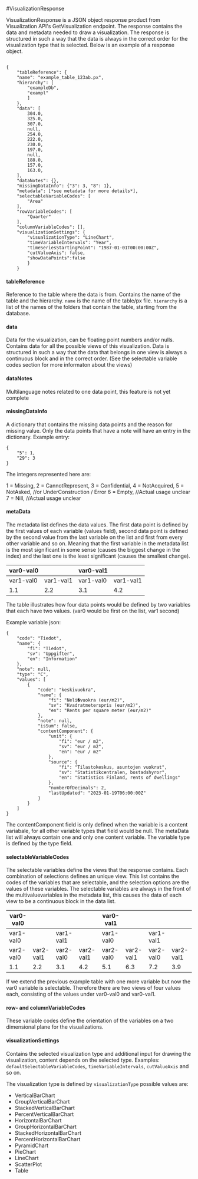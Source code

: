﻿#VisualizationResponse

VisualizationResponse is a JSON object response product from Visualization API's GetVisualization endpoint. The response contains the data and metadata needed to draw a visualization. The response is structured in such a way that the data is always in the correct order for the visualization type that is selected. Below is an example of a response object.

```

{
    "tableReference": {
    "name": "example_table_123ab.px",
    "hierarchy": [
        "exampleDb",
        "exampl"
        ]
    },
    "data": [
        304.0,
        325.0,
        307.0,
        null,
        254.0,
        222.0,
        230.0,
        197.0,
        null,
        188.0,
        157.0,
        163.0,
    ],
    "dataNotes": {},
    "missingDataInfo": {"3": 3, "8": 1},
    "metadata": [*see metadata for more details*],
    "selectableVariableCodes": [
        "Area"
    ],
    "rowVariableCodes": [
        "Quarter"
    ],
    "columnVariableCodes": [],
    "visualizationSettings": {
        "visualizationType": "LineChart",
        "timeVariableIntervals": "Year",
        "timeSeriesStartingPoint": "1987-01-01T00:00:00Z",
        "cutValueAxis": false,
        "showDataPoints":false
        }
    }
```

#### tableReference
Reference to the table where the data is from. Contains the name of the table and the hierarchy.
```name``` is the name of the table/px file.
```hierarchy``` is a list of the names of the folders that contain the table, starting from the database.

#### data
Data for the visualization, can be floating point numbers and/or nulls.
Contains data for all the possible views of this visualization.
Data is structured in such a way that the data that belongs in one view is always
a continuous block and in the correct order. (See the selectable variable codes section
for more informaton about the views)

#### dataNotes
Multilanguage notes related to one data point, this feature is not yet complete

#### missingDataInfo

A dictionary that contains the missing data points and the reason for missing value.
Only the data points that have a note will have an entry in the dictionary.
Example entry:
```
{
    "5": 1,
    "29": 3
}
```

The integers represented here are:

1 = Missing,
2 = CannotRepresent,
3 = Confidential,
4 = NotAcquired,
5 = NotAsked, //or UnderConstruction / Error
6 = Empty, //Actual usage unclear
7 = Nill,  //Actual usage unclear

#### metaData

The metadata list defines the data values. The first data point is defined by the first
values of each variable (values field), second data point is defined by the second value
from the last variable on the list and first from every other variable and so on.
Meaning that the first variable in the metadata list is the most significant in some sense
(causes the biggest change in the index) and the last one is
the least significant (causes the smallest change).

| var0-val0 || var0-val1 ||
|---|---|---|---|
| var1-val0 | var1-val1 | var1-val0 | var1-val1 |
| 1.1 | 2.2 | 3.1 | 4.2 |

The table illustrates how four data points would be defined by two
variables that each have two values. (var0 would be first on the list, var1 second)


Example variable json:
```
{
    "code": "Tiedot",
    "name": {
        "fi": "Tiedot",
        "sv": "Uppgifter",
        "en": "Information"
    },
    "note": null,
    "type": "C",
    "values": [
        {
            "code": "keskivuokra",
            "name": {
                "fi": "Neli�vuokra (eur/m2)",
                "sv": "Kvadratmeterspris (eur/m2)",
                "en": "Rents per square meter (eur/m2)"
            },
            "note": null,
            "isSum": false,
            "contentComponent": {
                "unit": {
                    "fi": "eur / m2",
                    "sv": "eur / m2",
                    "en": "eur / m2"
                },
                "source": {
                    "fi": "Tilastokeskus, asuntojen vuokrat",
                    "sv": "Statistikcentralen, bostadshyror",
                    "en": "Statistics Finland, rents of dwellings"
                },
                "numberOfDecimals": 2,
                "lastUpdated": "2023-01-19T06:00:00Z"
            }
        }
    ]
}
```

The contentComponent field is only defined when the variable is a content variabale,
for all other variable types that field would be null. The metaData list will always contain
one and only one content variable. The variable type is defined by the type field.

#### selectableVariableCodes

The selectable variables define the views that the response contains.
Each combination of selections defines an unique view. This list contains
the codes of the variables that are selectable, and the selection options 
are the values of these variables. The selectable variables are always in the front
of the multivaluevariables in the metadata list, this causes the data of each view
to be a continuous block in the data list.

| var0-val0 |||| var0-val1 ||||
|---|---|---|---|---|---|---|---|
| var1-val0 || var1-val1 || var1-val0 || var1-val1 ||
| var2-val0 | var2-val1 | var2-val0 | var2-val1 | var2-val0 | var2-val1 | var2-val0 | var2-val1 |
| 1.1 | 2.2 | 3.1 | 4.2 | 5.1 | 6.3 | 7.2 | 3.9 |

If we extend the previous example table with one more variable but now the var0 variable
is selectable. Therefore there are two views of four values each, consisting of the values under
var0-val0 and var0-val1.

#### row- and columnVariableCodes

These variable codes define the orientation of the variables on a two dimensional plane
for the visualizations.

#### visualizationSettings

Contains the selected visualization type and additional input for drawing the visualization, content depends on the selected type.
Examples: ```defaultSelectableVariableCodes```, ```timeVariableIntervals```, ```cutValueAxis``` and so on.

The visualization type is defined by ```visualizationType``` possible values are:
- VerticalBarChart
- GroupVerticalBarChart
- StackedVerticalBarChart
- PercentVerticalBarChart
- HorizontalBarChart
- GroupHorizontalBarChart
- StackedHorizontalBarChart
- PercentHorizontalBarChart
- PyramidChart
- PieChart
- LineChart
- ScatterPlot
- Table
